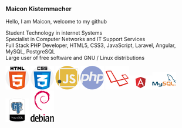 ### **Maicon Kistemmacher**





Hello, I am Maicon, welcome to my github

Student Technology in internet Systems  
Specialist in Computer Networks and IT Support Services  
Full Stack PHP Developer, HTML5, CSS3, JavaScript, Laravel, Angular, MySQL, PostgreSQL  
Large user of free software and GNU / Linux distributions


![](img/html.png) ![](img/css.png) ![](img/js.png) ![](img/php.png) ![](img/laravel.png)![](img/angular.png)![](img/mysql.png) ![](img/pgsql.png) ![](img/debian.png)